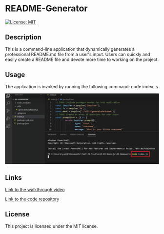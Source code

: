 # README-Generator
[![License: MIT](https://img.shields.io/badge/License-MIT-yellow.svg)](https://opensource.org/licenses/MIT) 
## Description 
This is a command-line application that dynamically generates a professional README.md file from a user's input. Users can quickly and easily create a README file and devote more time to working on the project.
## Usage
The application is invoked by running the following command:
 node index.js
 <p dir="auto"><img src="usage.jpg" alt="Screenshot" style="max-width: 100%;" /></p>

## Links
<p dir="auto"><a href="https://drive.google.com/file/d/1WqhvS9w_e-2rLs8aYcq4gtrfFvb-y5jd/view?usp=sharing">Link to the walkthrough video</a></p>
<p dir="auto"><a href="https://github.com/Yanbud/README-Generator">Link to the code repository</a></p>

## License
This project is licensed under the MIT license.

